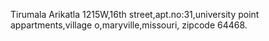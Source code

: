 Tirumala Arikatla
1215W,16th street,apt.no:31,university point appartments,village o,maryville,missouri, zipcode 64468.
